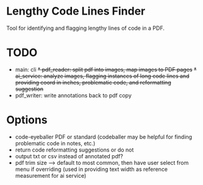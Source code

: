 # Lengthy Code Lines Finder

Tool for identifying and flagging lengthy lines of code in a PDF.

# TODO
* main: cli
~~* pdf_reader: split pdf into images, map images to PDF pages~~
~~* ai_service: analyze images, flagging instances of long code lines and providing coord in inches, problematic code, and reformatting suggestion~~
* pdf_writer: write annotations back to pdf copy

# Options
* code-eyeballer PDF or standard (codeballer may be helpful for finding problematic code in notes, etc.)
* return code reformatting suggestions or do not
* output txt or csv instead of annotated pdf?
* pdf trim size --> default to most common, then have user select from menu if overriding (used in providing text width as reference measurement for ai service)
